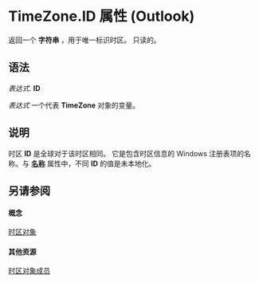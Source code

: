 
# TimeZone.ID 属性 (Outlook)

返回一个 **字符串** ，用于唯一标识时区。 只读的。


## 语法

 _表达式_. **ID**

 _表达式_ 一个代表 **TimeZone** 对象的变量。


## 说明

时区 **ID** 是全球对于该时区相同。 它是包含时区信息的 Windows 注册表项的名称。与 **[名称](e75bf2af-ae74-4d8f-7246-99a0daa17cb1.md)** 属性中，不同 **ID** 的值是未本地化。


## 另请参阅


#### 概念


[时区对象](b27da70d-e545-cc13-9529-cfd327ab7a7c.md)
#### 其他资源


[时区对象成员](2d6dc563-52f4-5707-b84d-a9c897eb2cda.md)